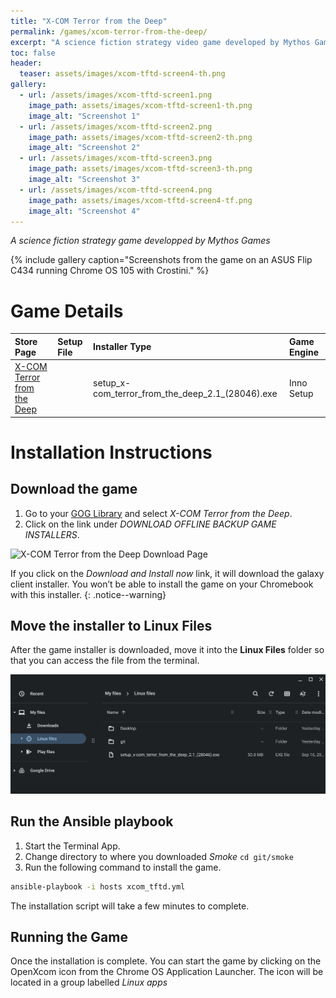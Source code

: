 ```yaml
---
title: "X-COM Terror from the Deep"
permalink: /games/xcom-terror-from-the-deep/
excerpt: "A science fiction strategy video game developed by Mythos Games and published by MicroProse"
toc: false
header:
  teaser: assets/images/xcom-tftd-screen4-th.png
gallery:
  - url: /assets/images/xcom-tftd-screen1.png
    image_path: assets/images/xcom-tftd-screen1-th.png
    image_alt: "Screenshot 1"
  - url: /assets/images/xcom-tftd-screen2.png
    image_path: assets/images/xcom-tftd-screen2-th.png
    image_alt: "Screenshot 2"
  - url: /assets/images/xcom-tftd-screen3.png
    image_path: assets/images/xcom-tftd-screen3-th.png
    image_alt: "Screenshot 3"
  - url: /assets/images/xcom-tftd-screen4.png
    image_path: assets/images/xcom-tftd-screen4-tf.png
    image_alt: "Screenshot 4"
---
```


*A science fiction strategy game developped by Mythos Games*

{% include gallery caption="Screenshots from the game on an ASUS Flip C434 running Chrome OS 105 with Crostini." %}

# Game Details

| Store Page | Setup File | Installer Type | Game Engine |
|:--|:--|:--|:--|
|[X-COM Terror from the Deep <i class="fas fa-external-link-alt"></i>](https://www.gog.com/game/xcom_terror_from_the_deep)|  | setup_x-com_terror_from_the_deep_2.1_(28046).exe | Inno Setup | [OpenXcom <i class="fas fa-external-link-alt"></i>](https://openxcom.org/) (Open-Source Port) |

# Installation Instructions

## Download the game

1. Go to your [GOG Library](https://www.gog.com/en/account) and select *X-COM Terror from the Deep*.
2. Click on the link under *DOWNLOAD OFFLINE BACKUP GAME INSTALLERS*.

![X-COM Terror from the Deep Download Page](/assets/images/xcom-tftd-download.png)

If you click on the *Download and Install now* link, it will download the galaxy client installer. You won’t be able to install the game on your Chromebook with this installer.
{: .notice--warning}

## Move the installer to Linux Files

After the game installer is downloaded, move it into the **Linux Files** folder so that you can access the file from the terminal.

![X-COM Terror from the Deep Files](/assets/images/xcom-tftd-files.png)

## Run the Ansible playbook

1. Start the Terminal App.
2. Change directory to where you downloaded *Smoke* `cd git/smoke`
3. Run the following command to install the game.

~~~bash
ansible-playbook -i hosts xcom_tftd.yml
~~~

The installation script will take a few minutes to complete.

## Running the Game

Once the installation is complete. You can start the game by clicking on the OpenXcom icon from the Chrome OS Application Launcher. The icon will be located in a group labelled *Linux apps*
